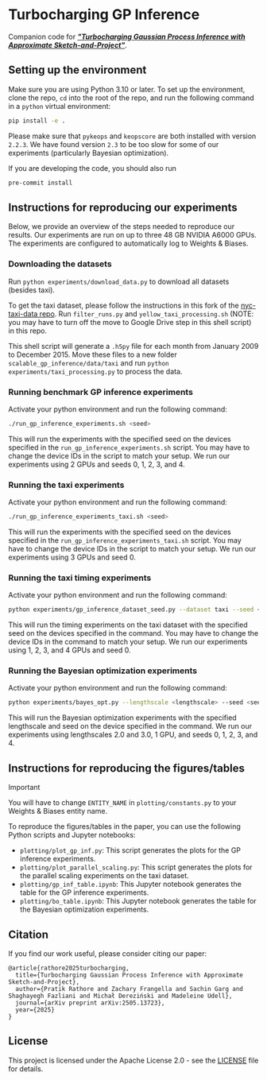 # Turbocharging GP Inference

Companion code for [***"Turbocharging Gaussian Process Inference with Approximate Sketch-and-Project"***](https://arxiv.org/abs/2505.13723).

## Setting up the environment
Make sure you are using Python 3.10 or later.
To set up the environment, clone the repo, `cd` into the root of the repo, and run the following command in a `python` virtual environment:
```bash
pip install -e .
```

Please make sure that `pykeops` and `keopscore` are both installed with version `2.2.3`. We have found version `2.3` to be too slow for some of our experiments (particularly Bayesian optimization).

If you are developing the code, you should also run
```bash
pre-commit install
```

## Instructions for reproducing our experiments
Below, we provide an overview of the steps needed to reproduce our results.
Our experiments are run on up to three 48 GB NVIDIA A6000 GPUs.
The experiments are configured to automatically log to Weights & Biases.

### Downloading the datasets
Run `python experiments/download_data.py` to download all datasets (besides taxi).

To get the taxi dataset, please follow the instructions in this fork of the [nyc-taxi-data repo](https://github.com/pratikrathore8/nyc-taxi-data). Run `filter_runs.py` and `yellow_taxi_processing.sh` (NOTE: you may have to turn off the move to Google Drive step in this shell script) in this repo.

This shell script will generate a `.h5py` file for each month from January 2009 to December 2015. Move these files to a new folder `scalable_gp_inference/data/taxi` and run `python experiments/taxi_processing.py` to process the data.

### Running benchmark GP inference experiments
Activate your python environment and run the following command:
```bash
./run_gp_inference_experiments.sh <seed>
```

This will run the experiments with the specified seed on the devices specified in the `run_gp_inference_experiments.sh` script. You may have to change the device IDs in the script to match your setup. We run our experiments using 2 GPUs and seeds 0, 1, 2, 3, and 4.

### Running the taxi experiments
Activate your python environment and run the following command:
```bash
./run_gp_inference_experiments_taxi.sh <seed>
```

This will run the experiments with the specified seed on the devices specified in the `run_gp_inference_experiments_taxi.sh` script. You may have to change the device IDs in the script to match your setup. We run our experiments using 3 GPUs and seed 0.

### Running the taxi timing experiments
Activate your python environment and run the following command:
```bash
python experiments/gp_inference_dataset_seed.py --dataset taxi --seed <seed> --devices <device_ids> --timing
```

This will run the timing experiments on the taxi dataset with the specified seed on the devices specified in the command. You may have to change the device IDs in the command to match your setup. We run our experiments using 1, 2, 3, and 4 GPUs and seed 0.

### Running the Bayesian optimization experiments
Activate your python environment and run the following command:
```bash
python experiments/bayes_opt.py --lengthscale <lengthscale> --seed <seed> --device <device_id>
```

This will run the Bayesian optimization experiments with the specified lengthscale and seed on the device specified in the command. We run our experiments using lengthscales 2.0 and 3.0, 1 GPU, and seeds 0, 1, 2, 3, and 4.

## Instructions for reproducing the figures/tables
> [!IMPORTANT]
> You will have to change `ENTITY_NAME` in `plotting/constants.py` to your Weights & Biases entity name.

To reproduce the figures/tables in the paper, you can use the following Python scripts and Jupyter notebooks:
- `plotting/plot_gp_inf.py`: This script generates the plots for the GP inference experiments.
- `plotting/plot_parallel_scaling.py`: This script generates the plots for the parallel scaling experiments on the taxi dataset.
- `plotting/gp_inf_table.ipynb`: This Jupyter notebook generates the table for the GP inference experiments.
- `plotting/bo_table.ipynb`: This Jupyter notebook generates the table for the Bayesian optimization experiments.

## Citation

If you find our work useful, please consider citing our paper:

```
@article{rathore2025turbocharging,
  title={Turbocharging Gaussian Process Inference with Approximate Sketch-and-Project},
  author={Pratik Rathore and Zachary Frangella and Sachin Garg and Shaghayegh Fazliani and Michał Dereziński and Madeleine Udell},
  journal={arXiv preprint arXiv:2505.13723},
  year={2025}
}
```

## License
This project is licensed under the Apache License 2.0 - see the [LICENSE](LICENSE) file for details.
